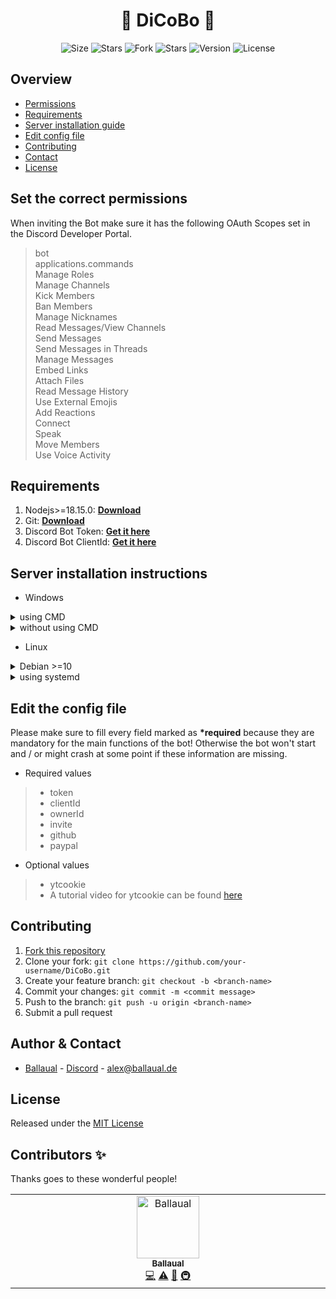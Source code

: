 <h1 align="center">🤖 DiCoBo 🤖</h1>

<p align="center">
    <img alt="Size" src="https://img.shields.io/github/languages/code-size/ballaual/DiCoBo">
    <img alt="Stars" src="https://img.shields.io/github/watchers/ballaual/DiCoBo">
    <img alt="Fork" src="https://img.shields.io/github/forks/ballaual/DiCoBo">
    <img alt="Stars" src="https://img.shields.io/github/stars/ballaual/DiCoBo">
    <img alt="Version" src="https://img.shields.io/github/package-json/v/ballaual/DiCoBo">
    <img alt="License" src="https://img.shields.io/github/license/ballaual/DiCoBo">
</p>


## Overview

* [Permissions](#set-the-correct-permissions)
* [Requirements](#Requirements)
* [Server installation guide](#Server-installation-instructions)
* [Edit config file](#edit-the-config-file)
* [Contributing](#Contributing)
* [Contact](#author--contact)
* [License](#License)

## Set the correct permissions

When inviting the Bot make sure it has the following OAuth Scopes set in the Discord Developer Portal.

> bot<br>
> applications.commands<br>
> Manage Roles<br>
> Manage Channels<br>
> Kick Members<br>
> Ban Members<br>
> Manage Nicknames<br>
> Read Messages/View Channels<br>
> Send Messages<br>
> Send Messages in Threads<br>
> Manage Messages<br>
> Embed Links<br>
> Attach Files<br>
> Read Message History<br>
> Use External Emojis<br>
> Add Reactions<br>
> Connect<br>
> Speak<br>
> Move Members<br>
> Use Voice Activity<br>

## Requirements
1. Nodejs>=18.15.0: **[Download](https://nodejs.org/en/download)**
2. Git: **[Download](https://git-scm.com)**
3. Discord Bot Token: **[Get it here](https://discord.com/developers/applications)**
4. Discord Bot ClientId: **[Get it here](https://discord.com/developers/applications)**

## Server installation instructions

* Windows

<details>
<summary>using CMD</summary>

1. Open CMD using `WIN + R` and type `cmd` and hit `ENTER`
2. Run `git clone https://github.com/ballaual/DiCoBo.git`
3. Run `cd DiCoBo`
4. Run `npm i` to install the required modules
5. Run `cd config` to navigate into the config folder
6. Copy or Rename `config.json.example` to `config.json`
7. Edit `config.json` - see [here](#edit-the-config-file)
8. Run `cd ..` to navigate into the root folder of the bot
9. Run `npm start` to start the bot

* To update the bot run `npm run update`
</details>

<details>
<summary>without using CMD</summary>

1. Download latest release from [here](https://github.com/ballaual/DiCoBo/releases/latest)
2. Unzip the files using WinRAR or any other package manager
3. Navigate into the folder `DiCoBo\scripts`
4. Execute `install.bat` to install the required modules
5. Navigate into the folder `DiCoBo\config`
6. Copy or Rename `config.json.example` to `config.json`
7. Edit `config.json` - see [here](#edit-the-config-file)
8. Navigate into the folder `DiCoBo\scripts`
9. Execute `startbot.bat` to start the bot

* To update the bot execute the `update.bat`
</details>

* Linux

<details>
<summary>Debian >=10</summary>

1. As root: Create a new user `useradd -m -s /bin/bash DiCoBo`
2. Login as DiCoBo using `su - DiCoBo`
3. Run `git clone https://github.com/ballaual/DiCoBo.git`
4. Run `cd DiCoBo`
5. Run `npm i` to install the required modules
6. Run `cd config` to navigate into the config folder
7. Run `cp config.json.example config.json`
8. Edit `config.json` using nano or vim - see [here](#edit-the-config-file)
9. Run `cd ..` to navigate into the root folder of the bot
10. Run `npm start` to start the bot

* To update the bot run `npm run update`
</details>

<details>
<summary>using systemd</summary>

1. Follow the guide from Debian installation guide until step 7
2. As root: Navigate to systemd's folder using `cd /etc/systemd/system/`
3. Create a new file called `DiCoBo.service`
4. Insert following code  

>[Unit]<br>
>Description=DiCoBo Discordbot<br>
>After=network.service<br>
><br>
>[Service]<br>
>User=DiCoBo<br>
>Group=DiCoBo<br>
>Type=simple<br>
>WorkingDirectory=/home/DiCoBo/DiCoBo/<br>
>ExecStart=node .<br>
>RestartSec=15<br>
>Restart=always<br>
><br>
>[Install]<br>
>WantedBy=multi-user.target<br>

5. Run `systemctl daemon-reload` to reload systemd's configs
6. Run `systemctl enable DiCoBo` to enable autostart
7. Run `systemctl start DiCoBo` to start the bot
  
Note: From now on the bot will always run in background and will automatically start when the machine gets rebooted.<br>
To stop the bot run `systemctl stop DiCoBo`<br>
To disable the autostart run `systemctl disable DiCoBo`

* Update the bot: `cd /home/DiCoBo/DiCoBo/scripts && npm run update`
</details>

## Edit the config file
Please make sure to fill every field marked as <b>*required</b> because they are mandatory for the main functions of the bot! Otherwise the bot won't start and / or might crash at some point if these information are missing.

* Required values
> - token<br>
> - clientId<br>
> - ownerId<br>
> - invite<br>
> - github<br>
> - paypal

* Optional values
> - ytcookie
> - A tutorial video for ytcookie can be found [here](https://www.youtube.com/watch?v=iQnpef9LgVM)


## Contributing
1. [Fork this repository](https://github.com/ballaual/DiCoBo/fork)
2. Clone your fork: `git clone https://github.com/your-username/DiCoBo.git`
3. Create your feature branch: `git checkout -b <branch-name>`
4. Commit your changes: `git commit -m <commit message>`
5. Push to the branch: `git push -u origin <branch-name>`
6. Submit a pull request

## Author & Contact
* [Ballaual](https://github.com/ballaual) - [Discord](https://discord.com/users/475642657490599937) - alex@ballaual.de

## License
Released under the [MIT License](https://github.com/ballaual/DiCoBo/blob/master/LICENSE)

## Contributors ✨

Thanks goes to these wonderful people!

<!-- ALL-CONTRIBUTORS-LIST:START - Do not remove or modify this section -->
<!-- prettier-ignore-start -->
<!-- markdownlint-disable -->
<table>
  <tbody>
    <tr>
      <td align="center" valign="top" width="14.28%"><a href="https://github.com/ballaual"><img src="https://avatars.githubusercontent.com/u/38478976?v=4?s=100" width="100px;" alt="Ballaual"/><br /><sub><b>Ballaual</b></sub></a><br /><a href="https://github.com/ballaual/DiCoBo/commits?author=ballaual" title="Code">💻</a> <a href="https://github.com/ballaual/DiCoBo/commits?author=ballaual" title="Tests">⚠️</a> <a href="#ideas-ballaual" title="Ideas, Planning, & Feedback">🤔</a> <a href="#infra-ballaual" title="Infrastructure (Hosting, Build-Tools, etc)">🚇</a></td>
    </tr>
  </tbody>
</table>

<!-- markdownlint-restore -->
<!-- prettier-ignore-end -->

<!-- ALL-CONTRIBUTORS-LIST:END -->
